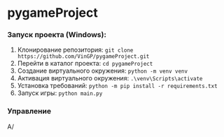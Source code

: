 # pygameProject

### Запуск проекта (Windows):

1. Клонирование репозитория: `git clone https://github.com/VinGP/pygameProject.git`
2. Перейти в каталог проекта: `cd pygameProject`
3. Создание виртуального окружения: `python -m venv venv`
4. Активация виртуального окружения: `.\venv\Scripts\activate`
5. Установка требований: `python -m pip install -r requirements.txt`
6. Запуск игры: `python main.py`

### Управление
A/
